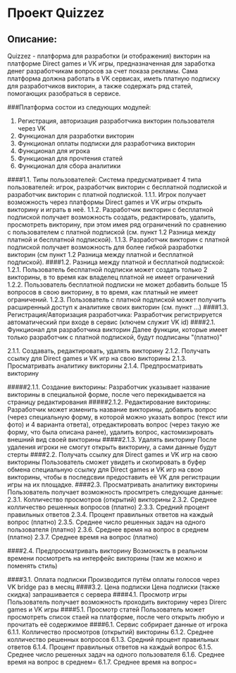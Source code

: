 # Проект Quizzez

## Описание:
Quizzez - платформа для разработки (и отображения) викторин на платформе Direct games и VK игры, предназначенная для заработка денег разработчикам вопросов за счет показа рекламы. Сама платформа должна работать в VK сервисах, иметь платную подписку для разработчиков викторин, а также содержать ряд статей, помогающих разобраться в сервисе.

###Платформа состои из следующих модулей:
1. Регистрация, авторизация разработчика викторин пользователя через VK
2. Функционал для разработки викторин
3. Функционал оплаты подписки для разработчика викторин
4. Функционал для игрока
5. Функционал для прочтения статей
6. Функционал для сбора аналитики

####1.1. Типы пользователей:
Система предусматривает 4 типа пользователей: игрок, разработчик викторин с бесплатной подпиской и разработчик викторин с платной подпиской.
1.1.1. Игрок получает возможность через платформы Direct games и VK игры открыть викторину и играть в неё.
1.1.2. Разработчик викторин с бесплатной подпиской получает возможность создать, редактировать, удалить, просмотреть викторину, при этом имея ряд ограничений по сравнению с пользователем с платной подпиской (см. пункт 1.2 Разница между платной и бесплатной подпиской).
1.1.3. Разработчик викторин с платной подпиской получает возможность для более гибкой разработки викторин (см пункт 1.2 Разница между платной и бесплатной подпиской).
####1.2. Разница между платной и бесплатной подпиской:
1.2.1. Пользователь бесплатной подписки может создать только 2 викторины, в то время как владелец платной не имеет ограничений
1.2.2. Пользователь бесплатной подписки не может добавить больше 15 вопросов в свою викторину, в то время, как платный не имеет ограничений.
1.2.3. Пользователь с платной подпиской может получить расширенный доступ к аналитике своих викторин (см. пункт ...)
####1.3. Регистрация/Авторизация разработчика:
Разработчик регистрируется автоматический при входе в сервис (ключем служит VK id)
####2.1. Функционал для разработчика викторин
Далее функции, которые имеет только разработчик с платной подпиской, будут подписаны "(платно)"

2.1.1. Создавать, редактировать, удалять викторину
2.1.2. Получать ссылку для Direct games и VK игр на свою викторины
2.1.3. Просматривать аналитику викторины
2.1.4. Предпросматривать викторину

#####2.1.1. Создание викторины:
Разработчик указывает название викторины в специальной форме, после чего перекидывается на страницу редактирования
#####2.1.2. Редактирование викторины:
Разработчик может изменить название викторины, добавить вопрос (через специальную форму, в которой можно указать вопрос (текст или фото) и 4 варианта ответа), отредактировать вопрос (через такую же форму, что была описана ранее), удалить вопрос, кастомизировать внешний вид своей викторины
#####2.1.3. Удалять викторину
После удаления игроки не смогут открыть викторину, а сами данные будут стерты
####2.2. Получать ссылку для Direct games и VK игр на свою викторины
Пользователь сможет увидеть и скопировать в буфер обмена специальную ссылку для Direct games и VK игр на свою викторины, чтобы в последсвии предоставить её VK для регистрации игры на их площадке.
####2.3. Просматривать аналитику викторины
Пользователь получает возможность просмтреть следующие данные:
2.3.1. Колличество просмотров (открытий) викторины
2.3.2. Среднее колличество решенных вопросов (платно)
2.3.3. Средний процент правильных ответов
2.3.4. Процент правильных ответов на каждый вопрос (платно)
2.3.5. Среднее число решенных задач на одного пользователя (платно)
2.3.6. Среднее время на вопрос в среднем (платно)
2.3.7. Среднее время на вопрос (платно)

####2.4. Предпросматривать викторину
Возмонжсть в реальном времени посмотреть на интерфейс викторины (там же можно и поменять стиль)

####3.1. Оплата подписки
Производится путём оплаты голосов через VK bridge раз в месяц
####3.2. Цена подписки
Цена подписки (также скидка) запрашивается с сервера
####4.1. Просмотр игры
Пользователь получает возможность проходить викторину через Direrc games и VK игры
####5.1. Просмотр статей
Пользователь может просмотреть список стаей на платформе, после чего открыть любую и прочитать её содержимое
####6.1. Сервис собрирает данные от игрока
6.1.1. Колличество просмотров (открытий) викторины
6.1.2. Среднее колличество решенных вопросов
6.1.3. Средний процент правильных ответов
6.1.4. Процент правильных ответов на каждый вопрос
6.1.5. Среднее число решенных задач на одного пользователя
6.1.6. Среднее время на вопрос в среднем=
6.1.7. Среднее время на вопрос=
